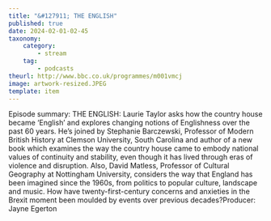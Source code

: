 ```yaml
---
title: "&#127911; THE ENGLISH"
published: true
date: 2024-02-01-02-45
taxonomy:
    category:
        - stream
    tag:
        - podcasts
theurl: http://www.bbc.co.uk/programmes/m001vmcj
image: artwork-resized.JPEG
template: item
---
```


Episode summary: THE ENGLISH: Laurie Taylor asks how the country house became &lsquo;English&rsquo; and explores changing notions of Englishness over the past 60 years. He&rsquo;s joined by Stephanie Barczewski, Professor of Modern British History at Clemson University, South Carolina and author of a new book which examines the way the country house came to embody national values of continuity and stability, even though it has lived through eras of violence and disruption. Also, David Matless, Professor of Cultural Geography at Nottingham University, considers the way that England has been imagined since the 1960s, from politics to popular culture, landscape and music. How have twenty-first-century concerns and anxieties in the Brexit moment been moulded by events over previous decades?Producer: Jayne Egerton
